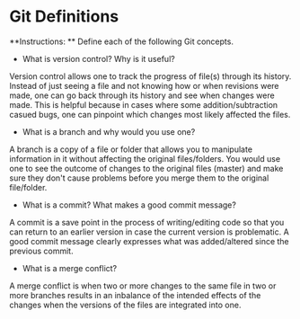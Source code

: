 # Git Definitions

**Instructions: ** Define each of the following Git concepts.

* What is version control?  Why is it useful?

Version control allows one to track the progress of file(s) through its history. Instead of just seeing a file and not knowing how or when revisions were made, one can go back through its history and see when changes were made. This is helpful because in cases where some addition/subtraction casued bugs, one can pinpoint which changes most likely affected the files. 

* What is a branch and why would you use one?

A branch is a copy of a file or folder that allows you to manipulate information in it without affecting the original files/folders. You would use one to see the outcome of changes to the original files (master) and make sure they don't cause problems before you merge them to the original file/folder.

* What is a commit? What makes a good commit message?

A commit is a save point in the process of writing/editing code so that you can return to an earlier version in case the current version is problematic. A good commit message clearly expresses what was added/altered since the previous commit. 

* What is a merge conflict?

A merge conflict is when two or more changes to the same file in two or more branches results in an inbalance of the intended effects of the changes when the versions of the files are integrated into one. 